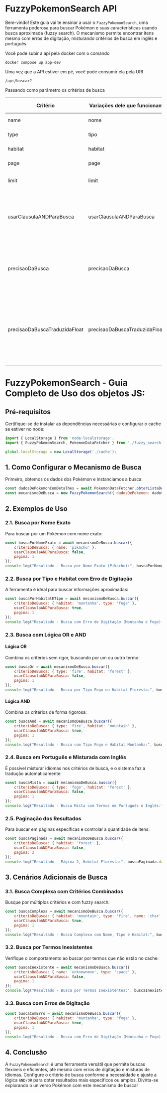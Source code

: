 # FuzzyPokemonSearch API

Bem-vindo! Este guia vai te ensinar a usar o `FuzzyPokemonSearch`, uma ferramenta poderosa para buscar Pokémon e suas características usando busca aproximada (fuzzy search). O mecanismo permite encontrar itens mesmo com erros de digitação, misturando critérios de busca em inglês e português.

Você pode subir a api pela docker com o comando

`docker compose up app-dev`

Uma vez que a API estiver em pé, você pode consumir ela pela URI

`/api/buscar?`

Passando como parâmetro os critérios de busca

| Critério  | Variações dele que funcionam |O que ele representa|
| ------------- | ------------- |-----------|
| name  | nome  |Nome do Pokémon|
| type  | tipo  |Tipo do Pokémon|
| habitat  | habitat  |Onde ele habita|
| page  | page  |Página Atual|
| limit  | limit  |Quantidade de Itens por Página|
| usarClausulaANDParaBusca  | usarClausulaANDParaBusca  |Se true, faz uma busca usando operador lógico AND, padrão é OR|
| precisaoDaBusca  | precisaoDaBusca  |Um valor de 0 a 1 que refina quantas variações da mesma palavra pode trazer|
| precisaoDaBuscaTraduzidaFloat  | precisaoDaBuscaTraduzidaFloat  |Um valor de 0 a 1 que refina quantas variações da mesma palavra pode trazer, pra termos traduzidos|

# FuzzyPokemonSearch - Guia Completo de Uso dos objetos JS:

## Pré-requisitos

Certifique-se de instalar as dependências necessárias e configurar o cache se estiver no node:
```javascript
import { LocalStorage } from 'node-localstorage';
import { FuzzyPokemonSearch, PokemonDataFetcher } from './fuzzy_search.js';

global.localStorage = new LocalStorage('./cache');
```

## 1. Como Configurar o Mecanismo de Busca

Primeiro, obtemos os dados dos Pokémon e instanciamos a busca:
```javascript
const dadosDePokemonComDetalhes = await PokemonDataFetcher.obterListaDePokemonComHabitatETipo();
const mecanismoDeBusca = new FuzzyPokemonSearch({ dadosDePokemon: dadosDePokemonComDetalhes, itensPorPagina: 20 });
```

## 2. Exemplos de Uso

### 2.1. Busca por Nome Exato
Para buscar por um Pokémon com nome exato:
```javascript
const buscaPorNomeExato = await mecanismoDeBusca.buscar({
    criterioDeBusca: { name: 'pikachu' },
    usarClausulaANDParaBusca: false,
    pagina: 1
});
console.log("Resultado - Busca por Nome Exato (Pikachu):", buscaPorNomeExato.data);
```

### 2.2. Busca por Tipo e Habitat com Erro de Digitação

A ferramenta é ideal para buscar informações aproximadas:
```javascript
const buscaPorHabitatETipo = await mecanismoDeBusca.buscar({
    criterioDeBusca: { habitat: 'montanha', type: 'foga' },
    usarClausulaANDParaBusca: true,
    pagina: 1
});
console.log("Resultado - Busca com Erro de Digitação (Montanha e Fogo):", buscaPorHabitatETipo.data);
```

### 2.3. Busca com Lógica OR e AND

#### Lógica OR
Combina os critérios sem rigor, buscando por um ou outro termo:
```javascript
const buscaOr = await mecanismoDeBusca.buscar({
    criterioDeBusca: { type: 'fire', habitat: 'forest' },
    usarClausulaANDParaBusca: false,
    pagina: 1
});
console.log("Resultado - Busca por Tipo Fogo ou Habitat Floresta:", buscaOr.data);
```

#### Lógica AND
Combina os critérios de forma rigorosa:
```javascript
const buscaAnd = await mecanismoDeBusca.buscar({
    criterioDeBusca: { type: 'fire', habitat: 'mountain' },
    usarClausulaANDParaBusca: true,
    pagina: 1
});
console.log("Resultado - Busca com Tipo Fogo e Habitat Montanha:", buscaAnd.data);
```

### 2.4. Busca em Português e Misturada com Inglês

É possível misturar idiomas nos critérios de busca, e o sistema faz a tradução automaticamente:
```javascript
const buscaMista = await mecanismoDeBusca.buscar({
    criterioDeBusca: { type: 'fogo', habitat: 'forest' },
    usarClausulaANDParaBusca: false,
    pagina: 1
});
console.log("Resultado - Busca Mista com Termos em Português e Inglês:", buscaMista.data);
```

### 2.5. Paginação dos Resultados

Para buscar em páginas específicas e controlar a quantidade de itens:
```javascript
const buscaPaginada = await mecanismoDeBusca.buscar({
    criterioDeBusca: { habitat: 'forest' },
    usarClausulaANDParaBusca: false,
    pagina: 2
});
console.log("Resultado - Página 2, Habitat Floresta:", buscaPaginada.data);
```

## 3. Cenários Adicionais de Busca

### 3.1. Busca Complexa com Critérios Combinados
Busque por múltiplos critérios e com fuzzy search:
```javascript
const buscaComplexa = await mecanismoDeBusca.buscar({
    criterioDeBusca: { habitat: 'mountain', type: 'fire', name: 'char' },
    usarClausulaANDParaBusca: true,
    pagina: 1
});
console.log("Resultado - Busca Complexa com Nome, Tipo e Habitat:", buscaComplexa.data);
```

### 3.2. Busca por Termos Inexistentes
Verifique o comportamento ao buscar por termos que não estão no cache:
```javascript
const buscaInexistente = await mecanismoDeBusca.buscar({
    criterioDeBusca: { name: 'unknownmon', type: 'space' },
    usarClausulaANDParaBusca: false,
    pagina: 1
});
console.log("Resultado - Busca por Termos Inexistentes:", buscaInexistente.data);
```

### 3.3. Busca com Erros de Digitação
```javascript
const buscaComErro = await mecanismoDeBusca.buscar({
    criterioDeBusca: { habitat: 'muntanha', type: 'foga' },
    usarClausulaANDParaBusca: true,
    pagina: 1
});
console.log("Resultado - Busca com Erro de Digitação (Montanha e Fogo):", buscaComErro.data);
```

## 4. Conclusão

A `FuzzyPokemonSearch` é uma ferramenta versátil que permite buscas flexíveis e eficientes, até mesmo com erros de digitação e misturas de idiomas. Configure o critério de busca conforme a necessidade e ajuste a lógica `AND/OR` para obter resultados mais específicos ou amplos. Divirta-se explorando o universo Pokémon com este mecanismo de busca!
